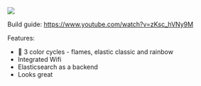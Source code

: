 
<kbd>![](./img/lamp.gif)</kbd>



Build guide: https://www.youtube.com/watch?v=zKsc_hVNy9M


Features:
- 🎨 3 color cycles - flames, elastic classic and rainbow
- Integrated Wifi 
- Elasticsearch as a backend 
- Looks great

